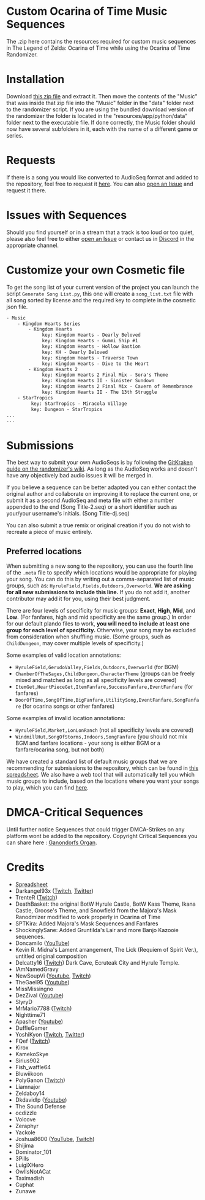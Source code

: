 # Custom Ocarina of Time Music Sequences
The .zip here contains the resources required for custom music sequences in The Legend of Zelda: Ocarina of Time while using the Ocarina of Time Randomizer.

# Installation
Download [this zip file](https://github.com/DaruniasJoy/OoT-Custom-Sequences/archive/master.zip) and extract it. Then move the contents of the "Music" that was inside that zip file into the "Music" folder in the "data" folder next to the randomizer script. If you are using the bundled download version of the randomizer the folder is located in the "resources/app/python/data" folder next to the executable file. If done correctly, the Music folder should now have several subfolders in it, each with the name of a different game or series.

# Requests
If there is a song you would like converted to AudioSeq format and added to the repository, feel free to request it [here](https://docs.google.com/forms/d/e/1FAIpQLSe17AuRzGGx7WaaX70hggeAYDD-NmXA9rOI2QIKbPCQIhR2tg/viewform). You can also [open an Issue](https://github.com/DaruniasJoy/OoT-Custom-Sequences/issues/new) and request it there.

# Issues with Sequences

Should you find yourself or in a stream that a track is too loud or too quiet, please also feel free to either [open an Issue](https://github.com/DaruniasJoy/OoT-Custom-Sequences/issues/new) or contact us in [Discord](https://discord.gg/EVpd499gkS) in the appropriate channel.

# Customize your own Cosmetic file

To get the song list of your current version of the project you can launch the script `Generate Song List.py`, this one will create a `song_list.txt` file with all song sorted by license and the required key to complete in the cosmetic json file.

```txt
- Music
    - Kingdom Hearts Series
        - Kingdom Hearts
             key: Kingdom Hearts - Dearly Beloved
             key: Kingdom Hearts - Gummi Ship #1
             key: Kingdom Hearts - Hollow Bastion
             key: KH - Dearly Beloved
             key: Kingdom Hearts - Traverse Town
             key: Kingdom Hearts - Dive to the Heart
        - Kingdom Hearts 2
             key: Kingdom Hearts 2 Final Mix - Sora's Theme
             key: Kingdom Hearts II - Sinister Sundown
             key: Kingdom Hearts 2 Final Mix - Cavern of Remembrance
             key: Kingdom Hearts II - The 13th Struggle
    - StarTropics
         key: StarTropics - Miracola Village
         key: Dungeon - StarTropics
...
...
```

# Submissions
The best way to submit your own AudioSeqs is by following the [GitKraken guide on the randomizer's wiki](https://wiki.ootrandomizer.com/index.php?title=GitKraken). As long as the AudioSeq works and doesn't have any objectively bad audio issues it will be merged in.

If you believe a sequence can be better adapted you can either contact the original author and collaborate on improving it to replace the current one, or submit it as a second AudioSeq and meta file with either a number appended to the end (Song Title-2.seq) or a short identifier such as your/your username's initials. (Song Title-dj.seq)

You can also submit a true remix or original creation if you do not wish to recreate a piece of music entirely.

## Preferred locations
When submitting a new song to the repository, you can use the fourth line of the `.meta` file to specify which locations would be appropriate for playing your song. You can do this by writing out a comma-separated list of music groups, such as: `HyruleField,Fields,Outdoors,Overworld`. **We are asking for all new submissions to include this line.** If you do not add it, another contributor may add it for you, using their best judgment.
 
There are four levels of specificity for music groups: **Exact**, **High**, **Mid**, and **Low**. (For fanfares, high and mid specificity are the same group.) In order for our default plando files to work, **you will need to include at least one group for each level of specificity.** Otherwise, your song may be excluded from consideration when shuffling music. (Some groups, such as `ChildDungeon`, may cover multiple levels of specificity.)
 
Some examples of valid location annotations:
- `HyruleField,GerudoValley,Fields,Outdoors,Overworld` (for BGM)
- `ChamberOfTheSages,ChildDungeon,CharacterTheme` (groups can be freely mixed and matched as long as all specificity levels are covered)
- `ItemGet,HeartPieceGet,ItemFanfare,SuccessFanfare,EventFanfare` (for fanfares)
- `DoorOfTime,SongOfTime,BigFanfare,UtilitySong,EventFanfare,SongFanfare` (for ocarina songs or other fanfares)
 
Some examples of invalid location annotations:
- `HyruleField,Market,LonLonRanch` (not all specificity levels are covered)
- `WindmillHut,SongOfStorms,Indoors,SongFanfare` (you should not mix BGM and fanfare locations - your song is either BGM or a fanfare/ocarina song, but not both)
 
We have created a standard list of default music groups that we are recommending for submissions to the repository, which can be found in [this spreadsheet](https://docs.google.com/spreadsheets/d/1EQWuVbshgFJ6wOlPSVCt5OcUpEQjaabOUi7aXCb84i0/edit?usp=sharing). We also have a web tool that will automatically tell you which music groups to include, based on the locations where you want your songs to play, which you can find [here](https://thesounddefense.github.io/musicgroups/).

# DMCA-Critical Sequences
Until further notice Sequences that could trigger DMCA-Strikes on any platform wont be added to the repository.
Copyright Critical Sequences you can share here : [Ganondorfs Organ](https://github.com/GanondorfsOrgan/Ganondorfs-Organ).



# Credits 
* [Spreadsheet](https://docs.google.com/spreadsheets/d/1Yvgjex502cB_dVvvZm0a88aGL4WNFOm-5XvEbZLkWqI/edit)
* Darkangel93x ([Twitch](https://twitch.tv/darkangel93x), [Twitter](https://twitter.com/DarkangelTwitch))
* TrenteR ([Twitch](https://twitch.tv/trenter_tr))
* DeathBasket: the original BotW Hyrule Castle, BotW Kass Theme, Ikana Castle, Groose's Theme, and Snowfield from the Majora's Mask Ranodmizer modified to work properly in Ocarina of Time
* SPTKira: Added Majora's Mask Sequences and Fanfares
* ShockinglySane: Added Gruntilda's Lair and more Banjo Kazooie sequences.
* Doncamilo ([YouTube](https://www.youtube.com/channel/UCie8do7HeS6yB2ngmoau0Nw))
* Kevin R. Midna's Lament arrangement, The Lick (Requiem of Spirit Ver.), untitled original composition
* Delcatty16 ([Twitch](https://twitch.tv/delcatty16)) Dark Cave, Ecruteak City and Hyrule Temple.
* IAmNamedGravy
* NewSoupVi ([Youtube](https://www.youtube.com/user/Timmifutzelchen), [Twitch](https://www.twitch.tv/newsoupvi))
* TheGael95 ([Youtube](https://www.youtube.com/channel/UCiD6DYZSuu7N2302h83pLeQ))
* MissMissingno
* DezZival ([Youtube](https://www.youtube.com/channel/UCcz2H4QpuFSyvgIdxSxYVeg))
* SlyryD 
* MrMario7788 ([Twitch](https://twitch.tv/mrmario7788))
* Nighttime71
* Apasher ([Youtube](https://www.youtube.com/channel/UCvqipEoq2CKQEcP-0MrKtlQ))
* DuffleGamer
* YoshiKyon ([Twitch](https://twitch.tv/yoshikyon), [Twitter](https://twitter.com/yoshikyon))
* FQef ([Twitch](https://twitch.tv/fqef92)) 
* Kirox
* KamekoSkye
* Sirius902
* Fish_waffle64
* Bluwiikoon
* PolyGanon ([Twitch](https://twitch.tv/polyganon))
* Liamnajor
* Zeldaboy14
* Dkdavidlp ([Youtube](https://www.youtube.com/channel/UCfmNZCRlAflXmiDu2ENB10w))
* The Sound Defense
* ocdizzle
* Volcove
* Zeraphyr
* Yackole
* Joshua8600 ([YouTube](https://www.youtube.com/Joshua8600), [Twitch](http://twitch.tv/Joshua8600))
* Shijima
* Dominator_101
* 3Pills
* LuigiXHero
* OwlIsNotACat
* Taximadish
* Cuphat
* Zunawe
